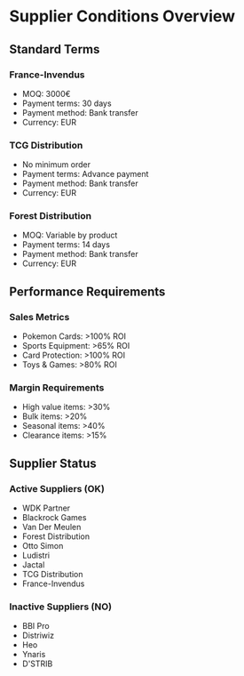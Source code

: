 # Supplier Conditions Overview

## Standard Terms

### France-Invendus
- MOQ: 3000€
- Payment terms: 30 days
- Payment method: Bank transfer
- Currency: EUR

### TCG Distribution
- No minimum order
- Payment terms: Advance payment
- Payment method: Bank transfer
- Currency: EUR

### Forest Distribution
- MOQ: Variable by product
- Payment terms: 14 days
- Payment method: Bank transfer
- Currency: EUR

## Performance Requirements

### Sales Metrics
- Pokemon Cards: >100% ROI
- Sports Equipment: >65% ROI
- Card Protection: >100% ROI
- Toys & Games: >80% ROI

### Margin Requirements
- High value items: >30%
- Bulk items: >20%
- Seasonal items: >40%
- Clearance items: >15%

## Supplier Status

### Active Suppliers (OK)
- WDK Partner
- Blackrock Games
- Van Der Meulen
- Forest Distribution
- Otto Simon
- Ludistri
- Jactal
- TCG Distribution
- France-Invendus

### Inactive Suppliers (NO)
- BBI Pro
- Distriwiz
- Heo
- Ynaris
- D'STRIB 